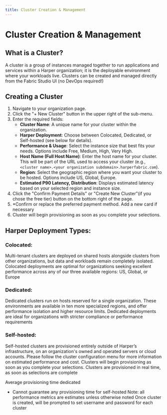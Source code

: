 ```yaml
---
title: Cluster Creation & Management
---
```


# Cluster Creation & Management

## What is a Cluster?

A cluster is a group of instances managed together to run applications and services within a Harper organization; it is the deployable environment where your workloads live. Clusters can be created and managed directly from the Fabric Studio UI (no DevOps required!)

## Creating a Cluster
1. Navigate to your organization page.
2. Click the "+ New Cluster" button in the upper right of the sub-menu.
3. Enter the required fields:
    - **Cluster Name**: A unique name for your cluster within the organization.
    - **Harper Deployment**: Choose between Colocated, Dedicated, or Self-hosted (see below for details).
    - **Performance & Usage**: Select the instance size that best fits your needs. Options include Free, Medium, High, Very High.
    - **Host Name (Full Host Name)**: Enter the host name for your cluster. This will be part of the URL used to access your cluster (e.g., `<cluster name>.<your organization subdomain>.harperfabric.com`).
    - **Region**: Select the geographic region where you want your cluster to be hosted. Options include US, Global, Europe.
    - **Estimated P90 Latency, Distribution**: Displays estimated latency based on your selected region and instance size.
4. Click the "Confirm Payment Details" or "Create New Cluster"(if you chose the free tier) button on the bottom right of the page.
5. *Confirm or replace the preferred payment method. Add a new card if necessary
6. Cluster will begin provisioning as soon as you complete your selections.

## Harper Deployment Types:

### Colocated: 
Multi-tenant clusters are deployed on shared hosts alongside clusters from other organizations, but data and workloads remain completely isolated. Colocated deployments are optimal for organizations seeking excellent performance across any of our three available regions: US, Global, or Europe

### Dedicated: 
Dedicated clusters run on hosts reserved for a single organization. These environments are available in ten more specialized regions, and offer performance isolation and higher resource limits. Dedicated deployments are ideal for organizations with stricter compliance or performance requirements

### Self-hosted:
Self-hosted clusters are provisioned entirely outside of Harper’s infrastructure, on an organization's owned and operated servers or cloud accounts.
Please follow the cluster configuration menu for more information on estimated performance and cost. Clusters will begin provisioning as soon as you complete your selections.
Clusters are provisioned in real time, as soon as selections are complete

Average provisioning time dedicated
* Cannot guarantee any provisioning time for self-hosted
Note: all performance metrics are estimates unless otherwise noted
Once cluster is created, will be prompted to set username and password for each cluster

